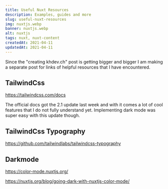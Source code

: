 ```yaml
---
title: Useful Nuxt Resources
description: Examples, guides and more
slug: useful-nuxt-resources
img: nuxtjs.webp
banner: nuxtjs.webp
alt: nuxtjs
tags: nuxt, nuxt-content
createdAt: 2021-04-11
updatedAt: 2021-04-11
---
```


Since the "creating khdev.ch" post is getting bigger and bigger I am making a separate post for links of helpful resources that I have encountered.

<!--more-->

## TailwindCss

https://tailwindcss.com/docs

The official docs got the 2.1 update last week and with it comes a lot of cool features that I do not fully understand yet. Implementing dark mode was super easy with this update though.

## TailwindCss Typography

https://github.com/tailwindlabs/tailwindcss-typography

## Darkmode

https://color-mode.nuxtjs.org/

https://nuxtjs.org/blog/going-dark-with-nuxtjs-color-mode/
